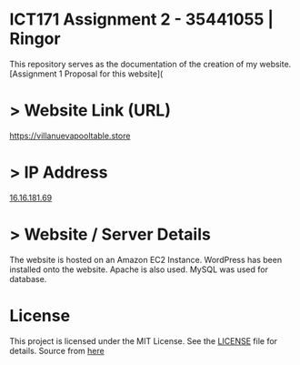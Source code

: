 # ICT171 Assignment 2 - 35441055 | Ringor
This repository serves as the documentation of the creation of my website. 
[Assignment 1 Proposal for this website](

# > Website Link (URL)
https://villanuevapooltable.store

# > IP Address
[16.16.181.69](http://16.16.181.69/)

# > Website / Server Details
The website is hosted on an Amazon EC2 Instance.
WordPress has been installed onto the website.
Apache is also used.
MySQL was used for database.


# License
This project is licensed under the MIT License. See the [LICENSE](https://github.com/jerrngs16/ICT171-A2-Documentation/blob/main/LICENSE) file for details.
Source from [here](https://opensource.org/license/mit)

